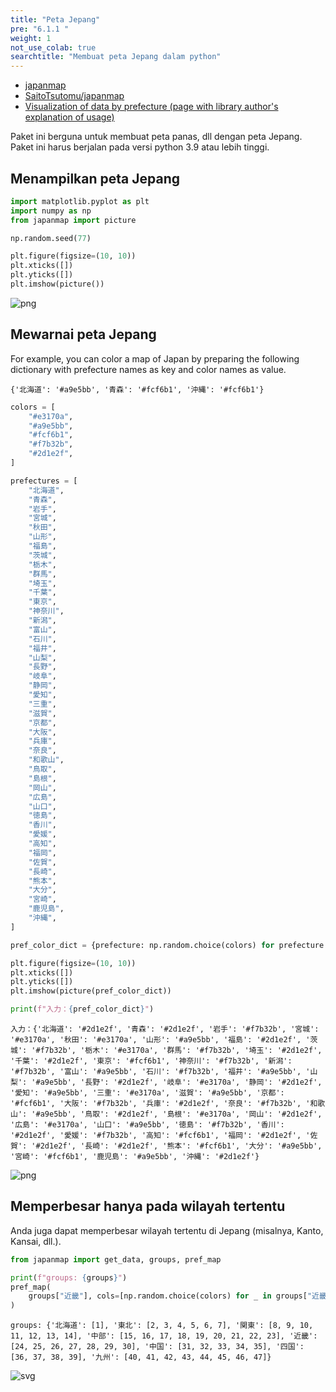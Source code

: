 ```yaml
---
title: "Peta Jepang"
pre: "6.1.1 "
weight: 1
not_use_colab: true
searchtitle: "Membuat peta Jepang dalam python"
---
```


- [japanmap](https://pypi.org/project/japanmap/)
- [SaitoTsutomu/japanmap](https://github.com/SaitoTsutomu/japanmap)
- [Visualization of data by prefecture (page with library author's explanation of usage)](https://qiita.com/SaitoTsutomu/items/6d17889ba47357e44131)

Paket ini berguna untuk membuat peta panas, dll dengan peta Jepang. Paket ini harus berjalan pada versi python 3.9 atau lebih tinggi.

## Menampilkan peta Jepang

```python
import matplotlib.pyplot as plt
import numpy as np
from japanmap import picture

np.random.seed(77)

plt.figure(figsize=(10, 10))
plt.xticks([])
plt.yticks([])
plt.imshow(picture())
```


    
![png](/images/visualize/category-groupby/japanmap_files/japanmap_3_1.png)
    


## Mewarnai peta Jepang

For example, you can color a map of Japan by preparing the following dictionary with prefecture names as key and color names as value.

```
{'北海道': '#a9e5bb', '青森': '#fcf6b1', '沖縄': '#fcf6b1'}
```


```python
colors = [
    "#e3170a",
    "#a9e5bb",
    "#fcf6b1",
    "#f7b32b",
    "#2d1e2f",
]

prefectures = [
    "北海道",
    "青森",
    "岩手",
    "宮城",
    "秋田",
    "山形",
    "福島",
    "茨城",
    "栃木",
    "群馬",
    "埼玉",
    "千葉",
    "東京",
    "神奈川",
    "新潟",
    "富山",
    "石川",
    "福井",
    "山梨",
    "長野",
    "岐阜",
    "静岡",
    "愛知",
    "三重",
    "滋賀",
    "京都",
    "大阪",
    "兵庫",
    "奈良",
    "和歌山",
    "鳥取",
    "島根",
    "岡山",
    "広島",
    "山口",
    "徳島",
    "香川",
    "愛媛",
    "高知",
    "福岡",
    "佐賀",
    "長崎",
    "熊本",
    "大分",
    "宮崎",
    "鹿児島",
    "沖縄",
]

pref_color_dict = {prefecture: np.random.choice(colors) for prefecture in prefectures}

plt.figure(figsize=(10, 10))
plt.xticks([])
plt.yticks([])
plt.imshow(picture(pref_color_dict))

print(f"入力：{pref_color_dict}")
```

    入力：{'北海道': '#2d1e2f', '青森': '#2d1e2f', '岩手': '#f7b32b', '宮城': '#e3170a', '秋田': '#e3170a', '山形': '#a9e5bb', '福島': '#2d1e2f', '茨城': '#f7b32b', '栃木': '#e3170a', '群馬': '#f7b32b', '埼玉': '#2d1e2f', '千葉': '#2d1e2f', '東京': '#fcf6b1', '神奈川': '#f7b32b', '新潟': '#f7b32b', '富山': '#a9e5bb', '石川': '#f7b32b', '福井': '#a9e5bb', '山梨': '#a9e5bb', '長野': '#2d1e2f', '岐阜': '#e3170a', '静岡': '#2d1e2f', '愛知': '#a9e5bb', '三重': '#e3170a', '滋賀': '#a9e5bb', '京都': '#fcf6b1', '大阪': '#f7b32b', '兵庫': '#2d1e2f', '奈良': '#f7b32b', '和歌山': '#a9e5bb', '鳥取': '#2d1e2f', '島根': '#e3170a', '岡山': '#2d1e2f', '広島': '#e3170a', '山口': '#a9e5bb', '徳島': '#f7b32b', '香川': '#2d1e2f', '愛媛': '#f7b32b', '高知': '#fcf6b1', '福岡': '#2d1e2f', '佐賀': '#2d1e2f', '長崎': '#2d1e2f', '熊本': '#fcf6b1', '大分': '#a9e5bb', '宮崎': '#fcf6b1', '鹿児島': '#a9e5bb', '沖縄': '#2d1e2f'}
    


    
![png](/images/visualize/category-groupby/japanmap_files/japanmap_5_1.png)
    


## Memperbesar hanya pada wilayah tertentu

Anda juga dapat memperbesar wilayah tertentu di Jepang (misalnya, Kanto, Kansai, dll.).


```python
from japanmap import get_data, groups, pref_map

print(f"groups: {groups}")
pref_map(
    groups["近畿"], cols=[np.random.choice(colors) for _ in groups["近畿"]], qpqo=get_data()
)
```

    groups: {'北海道': [1], '東北': [2, 3, 4, 5, 6, 7], '関東': [8, 9, 10, 11, 12, 13, 14], '中部': [15, 16, 17, 18, 19, 20, 21, 22, 23], '近畿': [24, 25, 26, 27, 28, 29, 30], '中国': [31, 32, 33, 34, 35], '四国': [36, 37, 38, 39], '九州': [40, 41, 42, 43, 44, 45, 46, 47]}
    




    
![svg](/images/visualize/category-groupby/japanmap_files/japanmap_7_1.svg)
    


